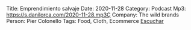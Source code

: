 Title: Emprendimiento salvaje
Date: 2020-11-28
Category: Podcast
Mp3: https://s.danilorca.com/2020-11-28.mp3Ç
Company: The wild brands
Person: Pier Colonello
Tags: Food, Cloth, Ecommerce
<a href="https://s.danilorca.com/2020-11-28.mp3" type="audio/mpeg">
Escuchar
</a>
